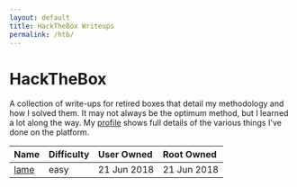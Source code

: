 ```yaml
---
layout: default
title: HackTheBox Writeups
permalink: /htb/
---
```


# HackTheBox

A collection of write-ups for retired boxes that detail my methodology and how I solved them. It may not always be the optimum method, but I learned a lot along the way. My [profile](https://www.hackthebox.eu/home/users/profile/23606) shows full details of the various things I've done on the platform.

| Name               | Difficulty | User Owned  | Root Owned  |
|:-------------------|:-----------|:------------|:------------|
| [lame](./htb/lame) | easy       | 21 Jun 2018 | 21 Jun 2018 |         
